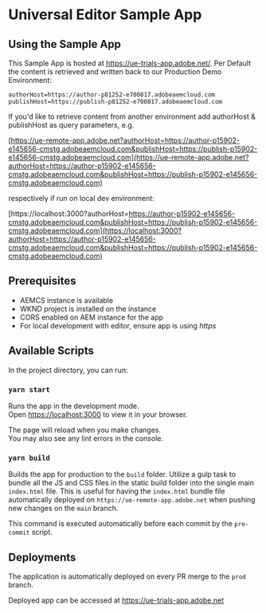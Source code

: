 # Universal Editor Sample App

## Using the Sample App
This Sample App is hosted at https://ue-trials-app.adobe.net/.
Per Default the content is retrieved and written back to our Production Demo Environment:
```
authorHost=https://author-p81252-e700817.adobeaemcloud.com
publishHost=https://publish-p81252-e700817.adobeaemcloud.com
```
If you'd like to retrieve content from another environment add authorHost & publishHost as query parameters, e.g.

[https://ue-remote-app.adobe.net?authorHost=https://author-p15902-e145656-cmstg.adobeaemcloud.com&publishHost=https://publish-p15902-e145656-cmstg.adobeaemcloud.com](https://ue-remote-app.adobe.net?authorHost=https://author-p15902-e145656-cmstg.adobeaemcloud.com&publishHost=https://publish-p15902-e145656-cmstg.adobeaemcloud.com)

respectively if run on local dev environment:

[https://localhost:3000?authorHost=https://author-p15902-e145656-cmstg.adobeaemcloud.com&publishHost=https://publish-p15902-e145656-cmstg.adobeaemcloud.com](https://localhost:3000?authorHost=https://author-p15902-e145656-cmstg.adobeaemcloud.com&publishHost=https://publish-p15902-e145656-cmstg.adobeaemcloud.com)


## Prerequisites 

- AEMCS instance is available
- WKND project is installed on the instance
- CORS enabled on AEM instance for the app
- For local development with editor, ensure app is using *https*

## Available Scripts

In the project directory, you can run:

### `yarn start`

Runs the app in the development mode.\
Open [https://localhost:3000](https://localhost:3000) to view it in your browser.

The page will reload when you make changes.\
You may also see any lint errors in the console.

### `yarn build`

Builds the app for production to the `build` folder.
Utilize a gulp task to bundle all the JS and CSS files in the static build folder into the single main `index.html` file.
This is useful for having the `index.html` bundle file automatically deployed on `https://ue-remote-app.adobe.net` when pushing new changes on the `main` branch.

This command is executed automatically before each commit by the `pre-commit` script.

## Deployments

The application is automatically deployed on every PR merge to the `prod` branch.

Deployed app can be accessed at https://ue-trials-app.adobe.net
